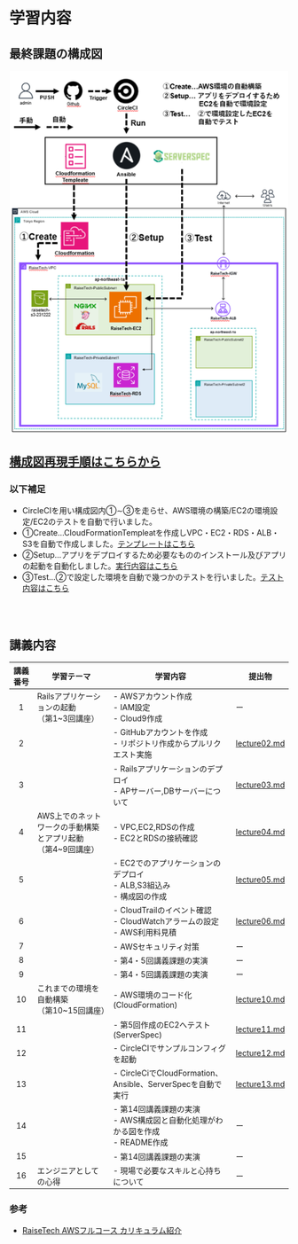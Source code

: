 # 学習内容

## 最終課題の構成図
![figure](image/figure.png)

## [構成図再現手順はこちらから](./lecture13_steps.md)

### 以下補足
- CircleCIを用い構成図内①∼③を走らせ、AWS環境の構築/EC2の環境設定/EC2のテストを自動で行いました。
- ①Create…CloudFormationTempleatを作成しVPC・EC2・RDS・ALB・S3を自動で作成しました。[テンプレートはこちら](./cloudformation)
- ②Setup…アプリをデプロイするため必要なもののインストール及びアプリの起動を自動化しました。[実行内容はこちら](./ansible)
- ③Test…②で設定した環境を自動で幾つかのテストを行いました。[テスト内容はこちら](./serverspec/spec/3.112.229.42/sample_spec.rb)


<br>
<br>

## 講義内容
|講義番号|学習テーマ|学習内容|提出物|
|:---:|---|---|---|
|1|Railsアプリケーションの起動<br>（第1~3回講座）|- AWSアカウント作成<br>- IAM設定<br>- Cloud9作成|ー|
|2||- GitHubアカウントを作成<br>- リポジトリ作成からプルリクエスト実施|[lecture02.md](./lecture02.md)|
|3||- Railsアプリケーションのデプロイ<br>- APサーバー,DBサーバーについて|[lecture03.md](./lecture03.md)|
|4|AWS上でのネットワークの手動構築とアプリ起動<br>（第4~9回講座）|- VPC,EC2,RDSの作成<br>- EC2とRDSの接続確認|[lecture04.md](./lecture04.md)|
|5||- EC2でのアプリケーションのデプロイ<br>- ALB,S3組込み<br>- 構成図の作成|[lecture05.md](./lecture05.md)|
|6||- CloudTrailのイベント確認<br>- CloudWatchアラームの設定<br>- AWS利用料見積|[lecture06.md](./lecture06.md)|
|7||- AWSセキュリティ対策|ー|
|8||- 第4・5回講義課題の実演|ー|
|9||- 第4・5回講義課題の実演|ー|
|10|これまでの環境を自動構築<br>（第10~15回講座）|- AWS環境のコード化(CloudFormation)|[lecture10.md](./lecture10.md)|
|11||- 第5回作成のEC2へテスト(ServerSpec)|[lecture11.md](./lecture11.md)|
|12||- CircleCIでサンプルコンフィグを起動|[lecture12.md](./lecture12.md)|
|13||- CircleCiでCloudFormation、Ansible、ServerSpecを自動で実行|[lecture13.md](./lecture13.md)|
|14||- 第14回講義課題の実演<br>- AWS構成図と自動化処理がわかる図を作成<br>- README作成|ー|
|15||- 第14回講義課題の実演|ー|
|16|エンジニアとしての心得|- 現場で必要なスキルと心持ちについて|ー|


### 参考
* [RaiseTech AWSフルコース カリキュラム紹介](https://raise-tech.net/courses-lp/aws-full-course?ct_89cd25b6o967co04=1.1.365.Cd6GjEkEHTKgyHCK.365.Ct1-k4a0PTX7ImIO.C96GjEkEHTKgyHCK.null&cats_direct=true&catsConversionApi=true#:~:text=%E3%81%97%E3%81%A6%E3%81%84%E3%81%BE%E3%81%99%E3%80%82-,%E3%82%AB%E3%83%AA%E3%82%AD%E3%83%A5%E3%83%A9%E3%83%A0%E7%B4%B9%E4%BB%8B,-Web%E3%82%A2%E3%83%97%E3%83%AA%E3%82%92)
